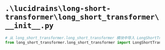 # `.\lucidrains\long-short-transformer\long_short_transformer\__init__.py`

```py
# 从 long_short_transformer.long_short_transformer 模块中导入 LongShortTransformer 和 LongShortAttention 类
from long_short_transformer.long_short_transformer import LongShortTransformer, LongShortAttention
```